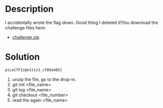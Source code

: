 # Description
I accidentally wrote the flag down. Good thing I deleted it!You download the challenge files here:

- [challenge.zip](https://artifacts.picoctf.net/c_titan/137/challenge.zip)
# Solution
```bash
picoCTF{s@n1t1z3_cf09a485}
```
1. unzip the file, go to the drop-in.
2. git init <file_name>
3. git log <file_name>
4. git checkout <file_number> 
5. read the again <file_name>